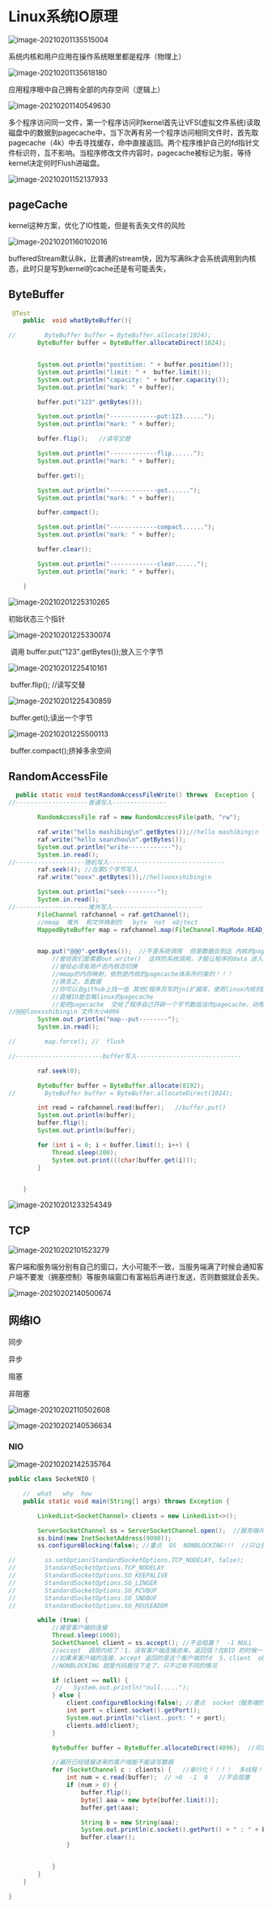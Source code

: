 # Linux系统IO原理

![image-20210201135515004](Linux系统IO原理.assets/image-20210201135515004.png)

系统内核和用户应用在操作系统眼里都是程序（物理上）

![image-20210201135618180](Linux系统IO原理.assets/image-20210201135618180.png)

应用程序眼中自己拥有全部的内存空间（逻辑上）

![image-20210201140549630](Linux系统IO原理.assets/image-20210201140549630.png)

多个程序访问同一文件，第一个程序访问时kernel首先让VFS(虚拟文件系统)读取磁盘中的数据到pagecache中，当下次再有另一个程序访问相同文件时，首先取pagecache（4k）中去寻找缓存，命中直接返回。两个程序维护自己的fd指针文件标识符，互不影响。当程序修改文件内容时，pagecache被标记为脏，等待kernel决定何时Flush进磁盘。

![image-20210201152137933](Linux系统IO原理.assets/image-20210201152137933.png)

## pageCache

kernel这种方案，优化了IO性能，但是有丢失文件的风险

![image-20210201160102016](Linux系统IO原理.assets/image-20210201160102016.png)

bufferedStream默认8k，比普通的stream快，因为写满8k才会系统调用到内核态，此时只是写到kernel的cache还是有可能丢失，

## ByteBuffer

```java
 @Test
    public  void whatByteBuffer(){

//        ByteBuffer buffer = ByteBuffer.allocate(1024);
        ByteBuffer buffer = ByteBuffer.allocateDirect(1024);


        System.out.println("postition: " + buffer.position());
        System.out.println("limit: " +  buffer.limit());
        System.out.println("capacity: " + buffer.capacity());
        System.out.println("mark: " + buffer);

        buffer.put("123".getBytes());

        System.out.println("-------------put:123......");
        System.out.println("mark: " + buffer);

        buffer.flip();   //读写交替

        System.out.println("-------------flip......");
        System.out.println("mark: " + buffer);

        buffer.get();

        System.out.println("-------------get......");
        System.out.println("mark: " + buffer);

        buffer.compact();

        System.out.println("-------------compact......");
        System.out.println("mark: " + buffer);

        buffer.clear();

        System.out.println("-------------clear......");
        System.out.println("mark: " + buffer);

    }
```

![image-20210201225310265](Linux系统IO原理.assets/image-20210201225310265.png)

初始状态三个指针

![image-20210201225330074](Linux系统IO原理.assets/image-20210201225330074.png)

​      调用 buffer.put("123".getBytes());放入三个字节

![image-20210201225410161](Linux系统IO原理.assets/image-20210201225410161.png)

​        buffer.flip();   //读写交替

![image-20210201225430859](Linux系统IO原理.assets/image-20210201225430859.png)

​        buffer.get();读出一个字节

![image-20210201225500113](Linux系统IO原理.assets/image-20210201225500113.png)

​        buffer.compact();挤掉多余空间

## RandomAccessFile

```java
  public static void testRandomAccessFileWrite() throws  Exception {
//--------------------普通写入---------------

        RandomAccessFile raf = new RandomAccessFile(path, "rw");

        raf.write("hello mashibing\n".getBytes());//hello mashibing\n
        raf.write("hello seanzhou\n".getBytes());
        System.out.println("write------------");
        System.in.read();
//-------------------随机写入--------------------------------
        raf.seek(4); //在第5个字节写入
        raf.write("ooxx".getBytes());//hellooxxshibing\n

        System.out.println("seek---------");
        System.in.read();
//--------------------堆外写入-------------------------
        FileChannel rafchannel = raf.getChannel();
        //mmap  堆外  和文件映射的   byte  not  objtect
        MappedByteBuffer map = rafchannel.map(FileChannel.MapMode.READ_WRITE, 0, 4096);


        map.put("@@@".getBytes());  //不是系统调用  但是数据会到达 内核的pagecache
            //曾经我们是需要out.write()  这样的系统调用，才能让程序的data 进入内核的pagecache
            //曾经必须有用户态内核态切换
            //mmap的内存映射，依然是内核的pagecache体系所约束的！！！
            //换言之，丢数据
            //你可以去github上找一些 其他C程序员写的jni扩展库，使用linux内核的Direct IO
            //直接IO是忽略linux的pagecache
            //是把pagecache  交给了程序自己开辟一个字节数组当作pagecache，动用代码逻辑来维护一致性/dirty。。。一系列复杂问题
//@@@looxxshibing\n 文件大小4096
        System.out.println("map--put--------");
        System.in.read();

//        map.force(); //  flush

//------------------------buffer写入-----------------------------

        raf.seek(0);

        ByteBuffer buffer = ByteBuffer.allocate(8192);
//        ByteBuffer buffer = ByteBuffer.allocateDirect(1024);

        int read = rafchannel.read(buffer);   //buffer.put()
        System.out.println(buffer);
        buffer.flip();
        System.out.println(buffer);

        for (int i = 0; i < buffer.limit(); i++) {
            Thread.sleep(200);
            System.out.print(((char)buffer.get(i)));
        }


    }
```

![image-20210201233254349](Linux系统IO原理.assets/image-20210201233254349.png)

## TCP																										  

![image-20210202101523279](Linux系统IO原理.assets/image-20210202101523279.png)

客户端和服务端分别有自己的窗口，大小可能不一致，当服务端满了时候会通知客户端不要发（拥塞控制）等服务端窗口有富裕后再进行发送，否则数据就会丢失。

![image-20210202140500674](Linux系统IO原理.assets/image-20210202140500674.png)

## 网络IO

同步

异步

阻塞

非阻塞

![image-20210202110502608](Linux系统IO原理.assets/image-20210202110502608.png)

![image-20210202140536634](Linux系统IO原理.assets/image-20210202140536634.png)

### NIO

![image-20210202142535764](Linux系统IO原理.assets/image-20210202142535764.png)

```java
public class SocketNIO {

    //  what   why  how
    public static void main(String[] args) throws Exception {

        LinkedList<SocketChannel> clients = new LinkedList<>();

        ServerSocketChannel ss = ServerSocketChannel.open();  //服务端开启监听：接受客户端
        ss.bind(new InetSocketAddress(9090));
        ss.configureBlocking(false); //重点  OS  NONBLOCKING!!!  //只让接受客户端  不阻塞

//        ss.setOption(StandardSocketOptions.TCP_NODELAY, false);
//        StandardSocketOptions.TCP_NODELAY
//        StandardSocketOptions.SO_KEEPALIVE
//        StandardSocketOptions.SO_LINGER
//        StandardSocketOptions.SO_RCVBUF
//        StandardSocketOptions.SO_SNDBUF
//        StandardSocketOptions.SO_REUSEADDR

        while (true) {
            //接受客户端的连接
            Thread.sleep(1000);
            SocketChannel client = ss.accept(); //不会阻塞？  -1 NULL
            //accept  调用内核了：1，没有客户端连接进来，返回值？在BIO 的时候一直卡着，但是在NIO ，不卡着，返回-1，NULL
            //如果来客户端的连接，accept 返回的是这个客户端的fd  5，client  object
            //NONBLOCKING 就是代码能往下走了，只不过有不同的情况

            if (client == null) {
             //   System.out.println("null.....");
            } else {
                client.configureBlocking(false); //重点  socket（服务端的listen socket<连接请求三次握手后，往我这里扔，我去通过accept 得到  连接的socket>，连接socket<连接后的数据读写使用的> ）
                int port = client.socket().getPort();
                System.out.println("client..port: " + port);
                clients.add(client);
            }

            ByteBuffer buffer = ByteBuffer.allocateDirect(4096);  //可以在堆里   堆外

            //遍历已经链接进来的客户端能不能读写数据
            for (SocketChannel c : clients) {   //串行化！！！！  多线程！！
                int num = c.read(buffer);  // >0  -1  0   //不会阻塞
                if (num > 0) {
                    buffer.flip();
                    byte[] aaa = new byte[buffer.limit()];
                    buffer.get(aaa);

                    String b = new String(aaa);
                    System.out.println(c.socket().getPort() + " : " + b);
                    buffer.clear();
                }


            }
        }
    }

}
```
